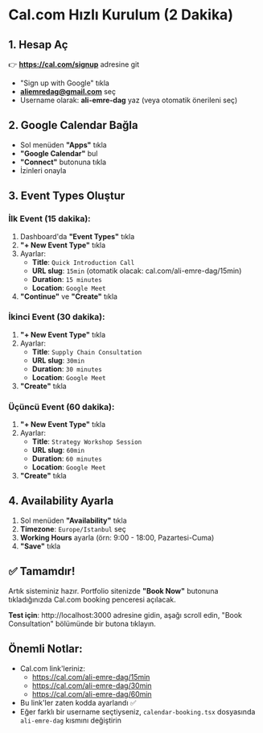 # Cal.com Hızlı Kurulum (2 Dakika)

## 1. Hesap Aç
👉 **https://cal.com/signup** adresine git
- "Sign up with Google" tıkla
- **aliemredag@gmail.com** seç
- Username olarak: **ali-emre-dag** yaz (veya otomatik önerileni seç)

## 2. Google Calendar Bağla
- Sol menüden **"Apps"** tıkla
- **"Google Calendar"** bul
- **"Connect"** butonuna tıkla
- İzinleri onayla

## 3. Event Types Oluştur

### İlk Event (15 dakika):
1. Dashboard'da **"Event Types"** tıkla
2. **"+ New Event Type"** tıkla
3. Ayarlar:
   - **Title**: `Quick Introduction Call`
   - **URL slug**: `15min` (otomatik olacak: cal.com/ali-emre-dag/15min)
   - **Duration**: `15 minutes`
   - **Location**: `Google Meet`
4. **"Continue"** ve **"Create"** tıkla

### İkinci Event (30 dakika):
1. **"+ New Event Type"** tıkla
2. Ayarlar:
   - **Title**: `Supply Chain Consultation`
   - **URL slug**: `30min`
   - **Duration**: `30 minutes`
   - **Location**: `Google Meet`
3. **"Create"** tıkla

### Üçüncü Event (60 dakika):
1. **"+ New Event Type"** tıkla
2. Ayarlar:
   - **Title**: `Strategy Workshop Session`
   - **URL slug**: `60min`
   - **Duration**: `60 minutes`
   - **Location**: `Google Meet`
3. **"Create"** tıkla

## 4. Availability Ayarla
1. Sol menüden **"Availability"** tıkla
2. **Timezone**: `Europe/Istanbul` seç
3. **Working Hours** ayarla (örn: 9:00 - 18:00, Pazartesi-Cuma)
4. **"Save"** tıkla

## ✅ Tamamdır!

Artık sisteminiz hazır. Portfolio sitenizde **"Book Now"** butonuna tıkladığınızda Cal.com booking penceresi açılacak.

**Test için**: http://localhost:3000 adresine gidin, aşağı scroll edin, "Book Consultation" bölümünde bir butona tıklayın.

## Önemli Notlar:
- Cal.com link'leriniz:
  - https://cal.com/ali-emre-dag/15min
  - https://cal.com/ali-emre-dag/30min
  - https://cal.com/ali-emre-dag/60min
- Bu link'ler zaten kodda ayarlandı ✅
- Eğer farklı bir username seçtiyseniz, `calendar-booking.tsx` dosyasında `ali-emre-dag` kısmını değiştirin
